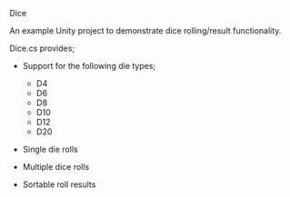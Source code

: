 Dice

An example Unity project to demonstrate dice rolling/result functionality.

Dice.cs provides;

* Support for the following die types;

  * D4
  * D6
  * D8
  * D10
  * D12
  * D20

* Single die rolls
* Multiple dice rolls
* Sortable roll results
